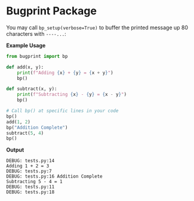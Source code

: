 # Bugprint Package

You may call `bp_setup(verbose=True)` to buffer the printed message up 80 characters with `----...`:

**Example Usage**

```python
from bugprint import bp

def add(x, y):
    print(f"Adding {x} + {y} = {x + y}")
    bp()

def subtract(x, y):
    print(f"Subtracting {x} - {y} = {x - y}")
    bp()

# Call bp() at specific lines in your code
bp()
add(1, 2)
bp("Addition Complete")
subtract(5, 4)
bp()
```

**Output**

```
DEBUG: tests.py:14
Adding 1 + 2 = 3
DEBUG: tests.py:7
DEBUG: tests.py:16 Addition Complete
Subtracting 5 - 4 = 1
DEBUG: tests.py:11
DEBUG: tests.py:18
```
